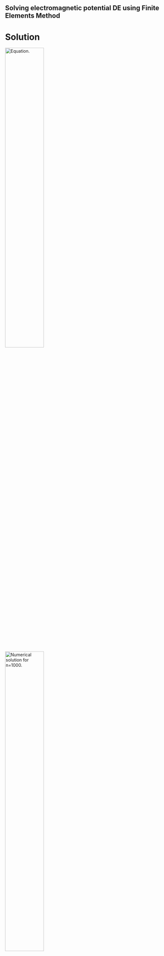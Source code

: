 ## Solving electromagnetic potential DE using Finite Elements Method

# Solution 
<img src="https://github.com/pawel002/fem-diff-equation/blob/main/images/equation.png"
     title="Equation."
     style="display: inline-block; margin: 0 auto; max-width: 300px display: block;
  margin-left: auto;
  margin-right: auto;
  width: 50%;">
     
<img src="https://github.com/pawel002/fem-diff-equation/blob/main/images/equation.png"
      title="Numerical solution for n=1000."
      style="display: inline-block; margin: 0 auto; max-width: 300px display: block;
  margin-left: auto;
  margin-right: auto;
  width: 50%;">

